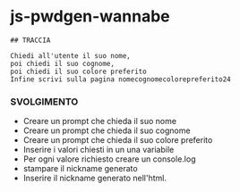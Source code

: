 # js-pwdgen-wannabe

```pleintext
## TRACCIA

Chiedi all'utente il suo nome,
poi chiedi il suo cognome,
poi chiedi il suo colore preferito
Infine scrivi sulla pagina nomecognomecolorepreferito24
```

### SVOLGIMENTO

- Creare un prompt che chieda il suo nome
- Creare un prompt che chieda il suo cognome
- Creare un prompt che chieda il suo colore preferito
- Inserire i valori chiesti in un una variabile
- Per ogni valore richiesto creare un console.log
- stampare il nickname generato
- Inserire il nickname generato nell'html.

